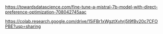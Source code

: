 https://towardsdatascience.com/fine-tune-a-mistral-7b-model-with-direct-preference-optimization-708042745aac


https://colab.research.google.com/drive/15iFBr1xWgztXvhrj5I9fBv20c7CFOPBE?usp=sharing
